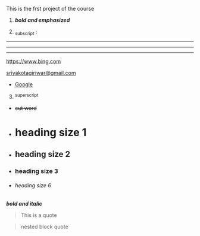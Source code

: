 This is the frst project of the course

1. ***bold and emphasized***
2. <sub>subscript</sub> :

      <html>
        <head>
          <title>this is title</title>
        </head>
     </html>
     
----
****
___

<https://www.bing.com>

<sriyakotagiriwar@gmail.com>

- [Google](https://www.google.com "it's so powerful")

3. <sup>superscript</sup>
- ~~cut word~~
- # heading size 1
- ## heading size 2
* ### heading size 3
* ###### heading size 6
**_bold and italic_**
> This is a quote

> nested block quote

